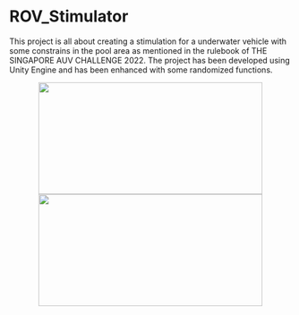 # ROV_Stimulator

This project is all about creating a stimulation for a underwater vehicle with some constrains in the pool area as mentioned in the rulebook of THE SINGAPORE AUV CHALLENGE 2022. The project has been developed using Unity Engine and has been enhanced with some randomized functions.

<p align="center">
  <img src="https://github.com/Kavinchandar1709/ROV_Stimulator/blob/main/ROV%20OUTPUT%203.png" width="400" height="200"/>
  <img src="https://github.com/Kavinchandar1709/ROV_Stimulator/blob/main/ROV%20OUTPUT%201.png" width="400" height="200"/>
